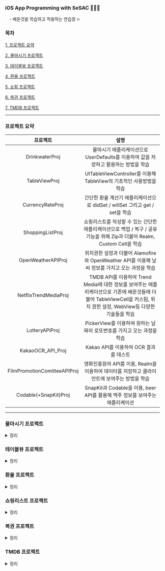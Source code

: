 
### iOS App Programming with SeSAC 🧑🏻‍💻
　-︎ 배운것을 학습하고 적용하는 연습장 🔥
 
 ### 목차
 [1. 프로젝트 요약](#프로젝트-요약)
 
 [2. 물마시기 프로젝트](#물마시기-프로젝트)
 
 [3. 테이블뷰 프로젝트](#테이블뷰-프로젝트)
 
 [4. 환율 프로젝트](#환율-프로젝트)
 
 [5. 쇼핑 프로젝트](#쇼핑리스트-프로젝트)
 
 [6. 복권 프로젝트](#복권-프로젝트)
 
 [7. TMDB 프로젝트](#TMDB-프로젝트)
 
 ---

### 프로젝트 요약
|프로젝트|설명|
|:---:|:---:|
|DrinkwaterProj| 물마시기 애플리케이션으로 UserDefaults를 이용하여 값을 저장하고 활용하는 방법을 학습|
|TableViewProj| UITableViewController를 이용해 TableView의 기초적인 사용방법을 학습|
|CurrencyRateProj| 간단한 환율 계산기 애플리케이션으로 didSet / willSet 그리고 get / set을 학습|
|ShoppingListProj| 쇼핑리스트를 작성할 수 있는 간단한 애플리케이션으로 백업 / 복구 / 공유 기능을 위해 Zip과 더불어 Realm, Custom Cell을 학습|
|OpenWeatherAPIProj| 위치권한 설정과 더불어 Alamofire와 OpenWeather API를 이용해 날씨 정보를 가지고 오는 과정을 학습|
|NetflixTrendMediaProj| TMDB API를 이용하여 Trend Media에 대한 정보를 보여주는 애플리케이션으로 기존에 배운것들에 더불어 TableViewCell을 커스텀, 위치 권한 설정, WebView등 다양한 기술들을 학습|
|LotteryAPIProj| PickerView를 이용하여 원하는 날짜의 로또번호를 가지고 오는 과정을 학습|
|KakaoOCR_API_Proj| Kakao API를 이용하여 OCR 결과를 테스트|
|FilmPromotionComitteeAPIProj| 영화진흥원의 API를 이용, Realm을 이용하여 데이터를 저장하고 클라이언트에 보여주는 방법을 학습|
|Codable(+SnapKit)Proj| SnapKit과 Codable을 이용, beer API를 활용해 맥주 정보를 보여주는 애플리케이션 |

---

### 물마시기 프로젝트 
<details>
<summary>정리</summary>
<div markdown="1">       
  
  * Core Skills : **AutoLayout, UserDefaults**

  * AutoLayout을 이용해 UI를 구성 
  
   ![autolayout](https://user-images.githubusercontent.com/53691249/152910630-4bffa800-180c-4465-b5b5-ab7e45db8c99.png)
  
  * 유저의 닉네임, 키, 몸무게를 UserDefault를 이용해 저장하고 활용

  ```swift
  @IBAction func checkButtonAction(_ sender: UIBarButtonItem) {
      UserDefaults.standard.set(nickNameTextfield.text, forKey: "nickname")
      UserDefaults.standard.set(heightTextfield.text, forKey: "height")
      UserDefaults.standard.set(weightTextfield.text, forKey: "weight")
      UserDefaults.standard.set(intakeWater(),forKey: "intakewater")
      self.navigationController?.popViewController(animated: true)
  }
  ```

  * 초기화 및 물 마시기 버튼 클릭시 이벤트 설정

```swift
  
@IBAction func drinkWaterButtonAction(_ sender: UIButton) {
    howDrinkValue = howDrinkValue + Int(mlTextField.text!)!
    howDrinkLabel.text = String(howDrinkValue) + "ml"

    goalPercent = (howDrinkValue/10) / UserDefaults.standard.integer(forKey: "intakewater")
    goalLabel.text = "목표의 " + String(goalPercent) + "%"
    //이미지 선택
    pickImage(goalPercent)
    //텍스트 초기화
    mlTextField.text = ""
}
func pickImage(_ goalPercent : Int){

    if 0 <= goalPercent && goalPercent < 10 { myImageIdx = 0}
    else if 10 <= goalPercent && goalPercent < 20 { myImageIdx = 1}
    else if 20 <= goalPercent && goalPercent < 30 { myImageIdx = 2}
    else if 30 <= goalPercent && goalPercent < 40 { myImageIdx = 3}
    else if 40 <= goalPercent && goalPercent < 50 { myImageIdx = 4}
    else if 50 <= goalPercent && goalPercent < 60 { myImageIdx = 5}
    else if 60 <= goalPercent && goalPercent < 70 { myImageIdx = 6}
    else if 70 <= goalPercent && goalPercent < 80 { myImageIdx = 7}
    else {myImageIdx = 8}

    myPlantImageView.image = imageArray[myImageIdx]
    UserDefaults.standard.set(myImageIdx, forKey: "imageNumber")
}
  
```

* UITextField에서 Bottom에 라인을 주기위해 함수 정의
  * CALayer를 하나 생성하고 높이를 3으로 조정
  * 원하는 컬러를 지정하고 addSublayer 메소드를 이용해 기존의 TextField에 넣어주기


  ```swift
  func addBottomBorder(){
      let bottomLine = CALayer()
      bottomLine.frame = CGRect(x: 0, y: self.frame.size.height - 3, width: self.frame.size.width, height: 3)
      bottomLine.backgroundColor = UIColor.white.cgColor
      borderStyle = .none
      layer.addSublayer(bottomLine)
  }
  ```
 <div Align = center> 
   
 |영상|
|------|
|![물마시기프로젝트](https://user-images.githubusercontent.com/53691249/153128191-c010f47d-0336-4309-9ee5-36f01735cd98.gif)|
   
  </div>
</div>
</details>

### 테이블뷰 프로젝트 
<details>
<summary>정리</summary>
<div markdown="1">       
  
  * Core Skills : **AutoLayout,UITableViewController**

  * AutoLayout을 이용해 UI를 구성 
 
  |첫번 째|두번 째|
|:---:|:---:|
| ![Simulator Screen Shot - iPhone 12 - 2022-02-08 at 13 05 55](https://user-images.githubusercontent.com/53691249/152916562-59821324-db8f-4e3c-aa95-d034de27558d.png)|![Simulator Screen Shot - iPhone 12 - 2022-02-08 at 13 10 28](https://user-images.githubusercontent.com/53691249/152916675-20100749-9234-4f3d-9032-6a890f6a65b0.png)|

  
  * UITableViewController를 채택하여 생성
 
  * 테이블뷰에 넣기 위한 프로퍼티들을 만들기 

  ```swift
  var sectionTitle : [String] = ["전체 설정","개인 설정","기타"]
  var myTableList : [[String]] = [["공지사항","실험실","버전 정보"],["개인/보안","알림","채팅","멀티프로필"],["고객센터/도움말"]]
  var myTableListCount : [Int] = [3,4,1]
  ```

  * Section 및 Row의 개수 함수로 정의하기

  ```swift
   //Section 개수
    override func numberOfSections(in tableView: UITableView) -> Int {
        // #warning Incomplete implementation, return the number of sections
        return 3
    }
    //Section의 셀 개수
    override func tableView(_ tableView: UITableView, numberOfRowsInSection section: Int) -> Int {
        
        return myTableListCount[section]
    } 
  ```

 * 각 셀들의 Configuration 부여

  ```swift
   //각각의 셀들
   override func tableView(_ tableView: UITableView, cellForRowAt indexPath: IndexPath) -> UITableViewCell {
       guard let cell = tableView.dequeueReusableCell(withIdentifier: "memoCell") else {
           return UITableViewCell()
       }

       if indexPath.section == 0 {
           cell.textLabel?.text = myTableList[0][indexPath.row]
           cell.textLabel?.font = .systemFont(ofSize: 15)
       } else if indexPath.section == 1{
           cell.textLabel?.text = myTableList[1][indexPath.row]
           cell.textLabel?.font = .systemFont(ofSize: 15)
       } else if indexPath.section == 2{
           cell.textLabel?.text = myTableList[2][indexPath.row]
           cell.textLabel?.font = .systemFont(ofSize: 15)
       }

       return cell
   }
  ```
</div>
</details>


### 환율 프로젝트 
<details>
<summary>정리</summary>
<div markdown="1">       
  
  * Core Skills : **AutoLayout,Property Observer: willSet/didSet, Computed Property: get/set**

  * AutoLayout을 이용해 UI를 구성 
 
  <div Align = center> 

  |구성|구동 영상|
|:---:|:---:|
|![스크린샷 2022-02-09 오후 2 24 04](https://user-images.githubusercontent.com/53691249/153128638-5530305f-8411-47d6-b20d-6bfb0fc8ea69.png)| ![환율프로젝트](https://user-images.githubusercontent.com/53691249/153129481-57261d7d-b719-408f-961f-e50373910108.gif)|
   
 </div>
     <br></br>
  * 프로퍼티 감시자 : willSet/didSet을 활용하여 입력받은 값에 의해 변화된 값을 감지

  ```swift
  var currencyRate : Double {
        willSet{
            outWillSetPrint = "환율이 변동 예정 : \(currencyRate) -> \(newValue)"
        }
        didSet{
            outDidSetPrint = "환율이 변동 완료 : \(oldValue) -> \(currencyRate)"
        }
    }
    var USD: Double{
        willSet{
            outUSDWillSetPrint = "환전금액 : \(newValue)달러로 환전될 예정"
        }
        didSet{
            outUSDDidSetPrint = "KRW: \(KRW)원 -> \(USD)달러로 환전될 예정"
        }
    }
  ```
    
  * 연산자 프로퍼티 : get/set을 활용하여 변화된 값을 다른 프로퍼티에 전달

  ```swift
  var WON : Double
    
  var KRW : Double {
      get {
          return WON
      }
      set {
          WON = newValue
      }
  }
  ```
</div>
</details>

### 쇼핑리스트 프로젝트 
<details>
<summary>정리</summary>
<div markdown="1">       
  
  * Core Skills : **AutoLayout, AlertSheet, Zip, Realm, Custom Cell, 백업 및 복구**
  <br></br>
  * 핵심 구현 기능
     * 즐겨찾기와 할 일 완료 여부 버튼 
     * 쇼핑리스트 스와이프로 제거
     * ShoppingList 데이터를 Realm Database에 저장
     * 저장된 데이터를 가져와서 테이블뷰에 보여주기
     * ActionSheet를 통해 할 일 기준 정렬, 즐겨찾기 기준 정렬, 제목(한글 자음순) 기준 정렬
 <br></br>
  * Custom Cell : AutoLayout을 이용해 체크박스, 레이블, 즐겨찾기를 구성
     * 셀간의 간격을 주기 위해서 셀의 contentView.frame.inset에 top과 bottom에 값을 줌
 
         ```swift
         class ShoppingListTableViewCell: UITableViewCell {

          //버튼, 라벨
          @IBOutlet var checkBoxButton: UIButton!
          @IBOutlet var shopListLabel: UILabel!
          @IBOutlet var starButton: UIButton!

          override func awakeFromNib() {
              super.awakeFromNib()

          }
          override func setSelected(_ selected: Bool, animated: Bool) {
              super.setSelected(selected, animated: animated)

          }
          //오버라이딩 + 간격주기
          override func layoutSubviews() {
              super.layoutSubviews()
              contentView.frame = contentView.frame.inset(by: UIEdgeInsets(top: 2, left: 0, bottom: 2, right: 0))
              contentView.layer.cornerRadius = 15
           }
         }
         ```  
     
   * Realm database에 저장하고 TableView에 보여주기
       * Realm Table 작성

           ```swift
           import RealmSwift

           class ShopList : Object{
               //체크박스 Bool
               @Persisted var checkClicked : Bool
               //즐겨찾기 박스 Bool
               @Persisted var starClicked : Bool
               //이름
               @Persisted var name : String
               //uuid
               @Persisted(primaryKey: true) var _id : ObjectId
               //초기화
               convenience init(name : String) {
                   self.init()
                   self.name = name
                   self.checkClicked = false
                   self.starClicked = false
               }
           }
           ```

        * 값 저장 및 테이블뷰에 보여주기

             ```swift
             let localRealm = try! Realm()
             var tasks : Results<ShopList>

             //중간생략

             override func viewDidLoad() {
               super.viewDidLoad()

              tasks = localRealm.objects(ShopList.self)
             }

             //중간생략
             
             //추가 버튼 클릭시
             @IBAction func addButtonClickedAction(_ sender: UIButton) {
                 guard let text = addShopListTextField.text else {
                     showAlert(title: "입력 안내", message: "쇼핑 리스트를 추가해주세요.", actionTitle: "확인")
                     return
                 }
                 if text.isEmpty {
                     showAlert(title: "오입력 안내", message: "입력이 되지 않았거나 잘못된 문자를 입력하셨습니다.", actionTitle: "확인")
                 } else {
                     let task  = ShopList(name: text)
                     try! localRealm.write{
                         localRealm.add(task)
                     }
                 }
                 addShopListTextField.text = ""
                 mainTableView.reloadData()
             }
             ```
             
        * 버튼 클릭시 값을 realm에서 값 변환 이후 셀에서 이미지 주기
        
             ```swift
             tasks[indexPath.row].starClicked  == true ? cell.starButton.setImage(StarredImage, for: .normal) :
             cell.starButton.setImage(unStarredImage,for:.normal)
        
             tasks[indexPath.row].checkClicked == true ? cell.checkBoxButton.setImage(checkedImage, for: .normal) : 
             cell.checkBoxButton.setImage(unCheckedImage,for:.normal)
             
             ```
             
        * 셀의 스와이프 기능을 true로 설정한 이후 제거시 realm에서 제거 및 tableview reload

             ```swift
             // 셀의 스와이프 스타일
              override func tableView(_ tableView: UITableView, commit editingStyle: UITableViewCell.EditingStyle, forRowAt indexPath: IndexPath) {
              if editingStyle == .delete{
               do{
                 try localRealm.write{
                   localRealm.delete(tasks[indexPath.row])
                   }
                 } catch {
                     print("Delete Fail")
                 }
               }
               mainTableView.reloadData()
             }
             //셀 스와이프 ON/OFF 기능
             override func tableView(_ tableView: UITableView, canEditRowAt indexPath: IndexPath) -> Bool {

             return true
             }
             ```
        * alertSheet에서 받아온 프로퍼티의 값을 기준으로 할일, 즐찾기, 제목 별로 realm 데이터를 filter 처리

             ```swift
             func alertHandler(name : String){
                switch name {
                case "할일":
                    tasks = localRealm.objects(ShopList.self).sorted(byKeyPath: "checkClicked", ascending: false).filter("checkClicked == true")
                case "즐겨찾기":
                    tasks = localRealm.objects(ShopList.self).sorted(byKeyPath: "starClicked", ascending: false).filter("starClicked == true")
                case "제목":
                    tasks = localRealm.objects(ShopList.self).sorted(byKeyPath: "name", ascending: true)
                default:
                    print("Nothing")
                }
                self.mainTableView.reloadData()
             }
             ```
             
        * 백업 및 복구
          * 백업

            1️⃣ 데이터가 저장된 document의 위치를 찾기
              ```swift
              //Document 폴더 위치를 가지고 오는 함수
              func documentDirectoryPath()->String?{
              
                  let documentDirectory = FileManager.SearchPathDirectory.documentDirectory
                  let userDomainMask = FileManager.SearchPathDomainMask.userDomainMask
                  let path = NSSearchPathForDirectoriesInDomains(documentDirectory, userDomainMask, true)
                  if let directoryPath = path.first {
                      return directoryPath
                  } else {
                      return nil
                  }
              }
              ```
            2️⃣ 백업하고자 하는 주소(default.realm)를 추가한 이후 파일이 존재한다면 백업을 실행 그렇지 않은 경우는 Alert
               ```swift
              //유효한 주소인지 확인 그렇지 않으면 Alert
              if let path = documentDirectoryPath(){
                
                let realm = (path as NSString).appendingPathComponent("default.realm")
                
                if FileManager.default.fileExists(atPath: realm){
                
                    urlPath.append(URL(string: realm)!)

                } else {
                    showAlert(title: "백업", message: "백업할 데이터가 없습니다!", actionTitle: "확인")
                }
              }
              ```

            3️⃣ 압축
              ```swift
              // Zip을 활용해 압축 / 실패시 Alert
              do {
            
              let zipFilePath = try Zip.quickZipFiles(urlPath, fileName: "ShopList")
              print("압축 경로: \(zipFilePath)")
            
              presentActivityViewController()
              }
              catch {
                  showAlert(title: "오류 안내", message: "압축에 실패했습니다.", actionTitle: "확인")
              }
              ```
            4️⃣ 백업완료
            
          * 복구

            1️⃣ 가장 먼저 아이폰의 파일에 접근하기 위해 MobileCoreService를 import해야 한다.
            
            2️⃣ UIDocumentPickerDelegate 채택
            
            3️⃣ 경로를 가지고 온 이후 압축해제 없다면 Alert / Zip을 사용
            
             ```swift
             try Zip.unzipFile(fileURL, destination: documentDirectory, overwrite: true, password: nil, progress: { progress in
                    print("progress: \(progress)")
                }, fileOutputHandler: { unzippedFile in
                    print("unzippedFile : \(unzippedFile)")
                })
                let alert = UIAlertController(title: "재시작", message: "복구된 파일을 확인하기 위해 어플을 종료후 재시작해야합니다.", preferredStyle: .alert)
                alert.addAction(UIAlertAction(title: "확인", style: .default,handler: { out in
                    exit(0)
                }))
             ```
             
            4️⃣ 복구완료!
<br></br>
  ---
  
  <div align = center>
 
  |추가 및 삭제|필터링|백업 및 복구|
|:---:|:---:|:---:|
|![추가및삭제](https://user-images.githubusercontent.com/53691249/153143036-39fef717-6b48-4903-8ab0-851b3fd83ca0.gif)|![정렬](https://user-images.githubusercontent.com/53691249/153143038-f6b9866d-a2c9-421f-b98c-e972feee2375.gif)|![백업복구](https://user-images.githubusercontent.com/53691249/153143015-b8fa60d7-f4b0-4f95-b4c8-0321511960e3.gif)|
 
</div>

</div>
</details>


### 복권 프로젝트
<details>
<summary>정리</summary>
<div markdown="1">       
  
  * Core Skills : **AutoLayout, Alamofire, UIPickerView**

  * AutoLayout을 이용해 UI를 구성 
 
  <div Align = center> 

  |구성|구동 영상|
|:---:|:---:|
|![스크린샷 2022-02-10 오후 4 20 36](https://user-images.githubusercontent.com/53691249/153358365-81848b53-1a80-405f-8b9a-36ac0b82700e.png)|![복권](https://user-images.githubusercontent.com/53691249/153358370-6a8656be-6e7e-46e7-8c78-488e9e9848b1.gif)|
   
 </div>
     <br></br>
 
  * Alamofire를 이용하여 역대 복권 당첨내역을 확인

   ```swift
   AF.request(url, method: .get).validate().responseJSON { response in 
             switch response.result {
             case .success(let value):
                 let json = JSON(value)

                 let date = json["drwNoDate"].stringValue
                 self.dateLabel.text = date + " 추첨"

                 self.luckyNumbers = []
                 for item in self.drwNumbersString {
                     self.luckyNumbers.append( json[item].stringValue)
                 }
                //중략
   case .failure(let error):
                 print(error)
             }
   ```
 
   * UIPickerViewDelegate와 UIPickerViewDataSource를 이용하여 데이터를 넣어주고 화면에 보여주기
 
   * Extension을 사용
 
   ```swift
   extension ViewController : UIPickerViewDelegate,UIPickerViewDataSource{
     //column
     func numberOfComponents(in pickerView: UIPickerView) -> Int {
         return 1
     }
     //column의 개수
     func pickerView(_ pickerView: UIPickerView, numberOfRowsInComponent component: Int) -> Int {
         //데이터를 표시할 수 있는 로또의 회차수를 받아오기
         return episodeList.count
     }
     //title
     func pickerView(_ pickerView: UIPickerView, titleForRow row: Int, forComponent component: Int) -> String? {
         return String(episodeList[row])
     }
     func pickerView(_ pickerView: UIPickerView, didSelectRow row: Int, inComponent component: Int) {
         inputNumberTextField.text = String(episodeList[row])
         getLotteryNumbers(episodeNumber: episodeList[row])
      }
   }
   ```
 
  </div>
</details>

### TMDB 프로젝트
<details>
<summary>정리</summary>
<div markdown="1">       
  
  * Core Skills : **Pass data, WebView, MapView, CoreLocation, Annotation, TableView, CollectionView, Pagenation, TMDB API, NWPathMonitor, KingFisher, Alamofire, SwiftyJSONw**
 
  * AutoLayout을 이용해 UI를 구성 / Custom Cell
 
  * TMDB(The Movie Database)의 API를 이용하여 영화 및 드라마 정보(평점, 출연진, Youtube 링크 등)를 받아와 보여주는 애플리케이션
     * Map : MapView에 영화관 위치 정보를 보여주고 각각의 영화관들을 필터링
     * Alamofire : 받아온 JSON 데이터를 Image, String ...으로 변환후 TableView, CollectionView에 적용
 

 ## 메인
 ---
### APIManager Class 
 * TMDB와 API통신을 하고 전달받은 값을 @escaping 클로저를 통해 외부로 전달하기 위함
 
   ```swift
    class TMDBManager{
       static let shared = TMDBManager()
 
       ...
 
       func fetchData(result : @escaping (Int,JSON)->()){
        
           let url = "https://api.themoviedb.org/3/trending/movie/day?api_key=\(APIDocs.TMDB_KEY)&language=ko&page=\(TMDBManager.startPage)"
           AF.request(url, method: .get).validate(statusCode: 200...500).responseJSON { response in
               switch response.result {
               case .success(let value):
                   let json = JSON(value)
                   let code = response.response?.statusCode ?? 500
                   result(code, json)
               case .failure(let error):
                   print(error)
               }
           }
         }
       }
     }
   ```
### Pass Data 
 * 영화 정보를 클릭할 시에 상세정보창으로 Push, 이때 해당 ViewController의 변수에 필요한 값들을 전달한 이후 화면에 보여준다.
 
   ```swift
   func tableView(_ tableView: UITableView, didSelectRowAt indexPath: IndexPath) {
        //스토리보드 + viewController 특정
        let myStoryboard = UIStoryboard(name: "Main", bundle: nil)
       
        let vc = myStoryboard.instantiateViewController(withIdentifier: "peopleStoryboard") as! mediaPeopleViewControllViewController
        //Poster
        vc.posterName = myMediaList[indexPath.row].poster
        //BackDrop
        vc.headerImageName = myMediaList[indexPath.row].backDrop
        //Title
        vc.titleName = myMediaList[indexPath.row].title
        //Overview
        vc.summary = myMediaList[indexPath.row].overview
        //id
        vc.movie_id = myMediaList[indexPath.row].id
 
        //PUSH
        self.navigationController?.pushViewController(vc, animated: true)        
    }
   ```
 ### Kingfisher 라이브러리를 이용하여 전달받은 URL로부터 이미지 바로 세팅하기
   * Kingfisher는 url로 부터 이미지를 가지고오는 기능뿐 아니라 이를 디스크 혹은 메모리 캐시에 저장하여 주기 떄문에 최초 이후에는 처리가 더 빨라진다
 
     ```swift
     //기존의 이미지를 세팅하는 방법
     let url = URL(string: "")
     do {
         let data = try Data(contentsOf: url!)
         cell.postImageView.image = UIImage(data: data)
     } catch {
          print("이미지를 가지고 올 수 없음")
     }
     // BUT!!!! Kingfisher를 이용한다면
     cell.postImageView.setImage(imageUrl: "")
     ```
 ### WebView 사용하기
   * 해당 이미지뷰 상단의 링크 버튼을 누르면 Youtube로 이동하고 예고편을 자동으로 재생하는 기능
   * API 통신을 통해 받아온 링크를 WebView를 가지고 있는 ViewController에 넘겨주기
 
   ```swift
         ytUrl = "https://api.themoviedb.org/3/movie/\(myMediaList[sender.tag].id)/videos?api_key=\(APIDocs.TMDB_KEY)&language=en-US"
        
        AF.request(self.ytUrl, method: .get).validate().responseJSON { response in
            switch response.result {
            case .success(let value):
                let json = JSON(value)
                self.link = "https://www.youtube.com/watch?v=" + json["results"][0]["key"].stringValue
            case .failure(let error):
                print(error)
            }
          //링크 전달
          viewController.myLink = self.link
   ```
## 상세 정보
 ---
 ### UILabel과 상세보기 버튼
   * UILabel의 numberOfLines를 활용하여 애니메이션 효과 주기
 
     ```swift    
      // tableView의 0번 인덱스의 0번 째 셀을 reload 해주고
      @objc func arrowButtonClicked (selectedButton : UIButton){
         clicked.toggle()
         peopleTableView.reloadRows(at: [IndexPath(item: 0, section: 0)], with: .fade)
      }
      // numberOfLines를 0 / 2(으)로 변환
      func tableView(_ tableView: UITableView, cellForRowAt indexPath: IndexPath) -> UITableViewCell {
        ...
        clicked == true ? (cell.summaryLabel.numberOfLines = 0) : (cell.summaryLabel.numberOfLines = 2)
      }
     ```
## 영화관 정보
 ---
 ### 선택한 영화관만 보여주기
   * 버튼 메뉴를 통해 해당 버튼의 타입을 파라미터로 전달하고 매칭
 
     ```swift    
      // 1. 모든 annotation 삭제
      let allAnnotations = self.mapView.annotations
      self.mapView.removeAnnotations(allAnnotations)

      // 2. 지정해둔 type프로퍼티에 접근해 매개변수로 들어온 which와 비교 후 같은 것만 지도에 annotation
      if mapAnnotations[i].type == which{

         let location = CLLocationCoordinate2D(latitude: mapAnnotations[i].latitude, longitude: mapAnnotations[i].longitude)
         let span = MKCoordinateSpan(latitudeDelta: 0.1, longitudeDelta: 0.1)
         let region = MKCoordinateRegion(center: location, span: span)

         mapView.setRegion(region, animated: true)

         let annotation = MKPointAnnotation()
         annotation.title = mapAnnotations[i].location
         annotation.coordinate = location

         mapView.addAnnotation(annotation)
      }
     ```
 ## 나의 미디어
 ---
 ### 컬렉션뷰를 사용하여 간략하게 정보를 볼 수 있게 만든 ViewController
   * XIB를 사용해 Custom Cell 등록
 
      ```swift   
         //XIB파일 연결
        let nibName = UINib(nibName: bookCollectionViewCell.identifier, bundle: nil)
        bookCollectionView.register(nibName, forCellWithReuseIdentifier: bookCollectionViewCell.identifier)
 
      ```  
## 구동 영상
 ---
 ### 각 기능별로 구동되는 영상
 
  <div Align = center>
   
   |메인|지도|나의 미디어|검색|
   |:---:|:---:|:---:|:---:|
   |![메인](https://user-images.githubusercontent.com/53691249/153407031-cc6a59df-ca81-4774-959e-050df1fac27d.gif)|![지도](https://user-images.githubusercontent.com/53691249/153407060-2ae99cd4-2f04-4a5a-89a1-26e0aa0ee245.gif)|![마이미디어](https://user-images.githubusercontent.com/53691249/153407067-f32ecbd5-de5c-4c01-b64d-eb5adf1e91cf.gif)|![검색](https://user-images.githubusercontent.com/53691249/153407071-c626536f-f477-40c8-8bce-21dd61fe566c.gif)|
   
   </div>
  </div>
</details>
